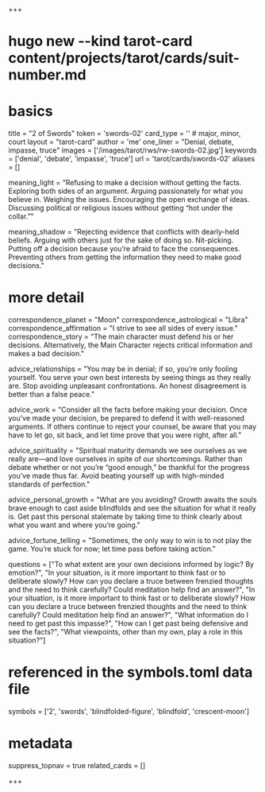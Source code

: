 +++
# hugo new --kind tarot-card content/projects/tarot/cards/suit-number.md
# basics
title     		 = "2 of Swords"
token					 = 'swords-02'
card_type			 = '' # major, minor, court
layout				 = "tarot-card"
author    		 = 'me'
one_liner 		 = "Denial, debate, impasse, truce"
images				 = ['/images/tarot/rws/rw-swords-02.jpg']
keywords			 = ['denial', 'debate', 'impasse', 'truce']
url						 = 'tarot/cards/swords-02'
aliases				 = []

meaning_light  = "Refusing to make a decision without getting the facts. Exploring both sides of an argument. Arguing passionately for what you believe in. Weighing the issues. Encouraging the open exchange of ideas. Discussing political or religious issues without getting “hot under the collar.”"

meaning_shadow = "Rejecting evidence that conflicts with dearly-held beliefs. Arguing with others just for the sake of doing so. Nit-picking. Putting off a decision because you’re afraid to face the consequences. Preventing others from getting the information they need to make good decisions."

# more detail
correspondence_planet 			= "Moon"
correspondence_astrological = "Libra"
correspondence_affirmation  = "I strive to see all sides of every issue."
correspondence_story 				= "The main character must defend his or her decisions. Alternatively, the Main Character rejects critical information and makes a bad decision."

advice_relationships 	 = "You may be in denial; if so, you’re only fooling yourself. You serve your own best interests by seeing things as they really are. Stop avoiding unpleasant confrontations. An honest disagreement is better than a false peace."

advice_work 					 = "Consider all the facts before making your decision. Once you’ve made your decision, be prepared to defend it with well-reasoned arguments. If others continue to reject your counsel, be aware that you may have to let go, sit back, and let time prove that you were right, after all."

advice_spirituality 	 = "Spiritual maturity demands we see ourselves as we really are—and love ourselves in spite of our shortcomings. Rather than debate whether or not you’re “good enough,” be thankful for the progress you’ve made thus far. Avoid beating yourself up with high-minded standards of perfection."

advice_personal_growth = "What are you avoiding? Growth awaits the souls brave enough to cast aside blindfolds and see the situation for what it really is. Get past this personal stalemate by taking time to think clearly about what you want and where you’re going."

advice_fortune_telling = "Sometimes, the only way to win is to not play the game. You’re stuck for now; let time pass before taking action."

questions	= ["To what extent are your own decisions informed by logic? By emotion?", "In your situation, is it more important to think fast or to deliberate slowly? How can you declare a truce between frenzied thoughts and the need to think carefully? Could meditation help find an answer?", "In your situation, is it more important to think fast or to deliberate slowly? How can you declare a truce between frenzied thoughts and the need to think carefully? Could meditation help find an answer?", "What information do I need to get past this impasse?", "How can I get past being defensive and see the facts?", "What viewpoints, other than my own, play a role in this situation?"]

# referenced in the symbols.toml data file
symbols	  = ['2', 'swords', 'blindfolded-figure', 'blindfold', 'crescent-moon']

# metadata
suppress_topnav = true
related_cards 	= []

+++